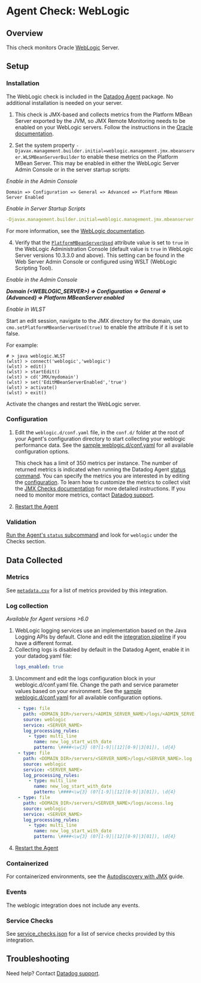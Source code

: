 # Agent Check: WebLogic

## Overview

This check monitors Oracle [WebLogic][1] Server. 

## Setup

### Installation

The WebLogic check is included in the [Datadog Agent][2] package.
No additional installation is needed on your server.

1. This check is JMX-based and collects metrics from the Platform MBean Server exported by the JVM, so JMX Remote Monitoring needs to be enabled on your WebLogic servers. Follow the instructions in the [Oracle documentation][8].

2. Set the system property `-Djavax.management.builder.initial=weblogic.management.jmx.mbeanserver.WLSMBeanServerBuilder` to enable these metrics on the Platform MBean Server. This may be enabled in either the WebLogic Server Admin Console or in the server startup scripts:


_Enable in the Admin Console_

   ```
   Domain => Configuration => General => Advanced => Platform MBean Server Enabled
   ```

_Enable in Server Startup Scripts_
 
   ```yaml
   -Djavax.management.builder.initial=weblogic.management.jmx.mbeanserver.WLSMBeanServerBuilder
   ```
      

For more information, see the [WebLogic documentation][13].


4. Verify that the [`PlatformMBeanServerUsed`][9] attribute value is set to `true` in the WebLogic Administration Console (default value is `true` in WebLogic Server versions 10.3.3.0 and above). This setting can be found in the Web Server Admin Console or configured using WSLT (WebLogic Scripting Tool). 

_Enable in the Admin Console_

_**Domain (<WEBLOGIC_SERVER>) => Configuration => General => (Advanced) => Platform MBeanServer enabled**_

_Enable in WLST_

Start an edit session, navigate to the JMX directory for the domain, use `cmo.setPlatformMBeanServerUsed(true)` to enable the attribute if it is set to false.

For example:
```
# > java weblogic.WLST
(wlst) > connect('weblogic','weblogic')
(wlst) > edit()
(wlst) > startEdit()
(wlst) > cd('JMX/mydomain')
(wlst) > set('EditMBeanServerEnabled','true')
(wlst) > activate()
(wlst) > exit()
```

Activate the changes and restart the WebLogic server.

### Configuration

1. Edit the `weblogic.d/conf.yaml` file, in the `conf.d/` folder at the root of your
   Agent's configuration directory to start collecting your weblogic performance data.
   See the [sample weblogic.d/conf.yaml][2] for all available configuration options.

   This check has a limit of 350 metrics per instance. The number of returned metrics is indicated when running the Datadog Agent [status command][3].
   You can specify the metrics you are interested in by editing the [configuration][2].
   To learn how to customize the metrics to collect visit the [JMX Checks documentation][4] for more detailed instructions.
   If you need to monitor more metrics, contact [Datadog support][5].

2. [Restart the Agent][6]

### Validation

[Run the Agent's `status` subcommand][3] and look for `weblogic` under the Checks section.

## Data Collected

### Metrics

See [`metadata.csv`][10] for a list of metrics provided by this integration.  

### Log collection

_Available for Agent versions >6.0_

1. WebLogic logging services use an implementation based on the Java Logging APIs by default. Clone and edit the [integration pipeline][11] if you have a different format.
2. Collecting logs is disabled by default in the Datadog Agent, enable it in your datadog.yaml file:
   ```yaml
   logs_enabled: true
   ```
3. Uncomment and edit the logs configuration block in your weblogic.d/conf.yaml file. Change the path and service parameter values based on your environment. See the [sample weblogic.d/conf.yaml][2] for all available configuration options.
   ```yaml
    - type: file
      path: <DOMAIN_DIR>/servers/<ADMIN_SERVER_NAME>/logs/<ADMIN_SERVER_NAME>.log
      source: weblogic
      service: <SERVER_NAME>
      log_processing_rules:
        - type: multi_line
          name: new_log_start_with_date
          pattern: \####<\w{3} (0?[1-9]|[12][0-9]|3[01]), \d{4}
    - type: file
      path: <DOMAIN_DIR>/servers/<SERVER_NAME>/logs/<SERVER_NAME>.log
      source: weblogic
      service: <SERVER_NAME>
      log_processing_rules:
        - type: multi_line
          name: new_log_start_with_date
          pattern: \####<\w{3} (0?[1-9]|[12][0-9]|3[01]), \d{4}
    - type: file
      path: <DOMAIN_DIR>/servers/<SERVER_NAME>/logs/access.log
      source: weblogic
      service: <SERVER_NAME>
      log_processing_rules:
        - type: multi_line
          name: new_log_start_with_date
          pattern: \####<\w{3} (0?[1-9]|[12][0-9]|3[01]), \d{4}
   ```
4. [Restart the Agent][6]

### Containerized
For containerized environments, see the [Autodiscovery with JMX][12] guide.

### Events

The weblogic integration does not include any events.

### Service Checks

See [service_checks.json][7] for a list of service checks provided by this integration.

## Troubleshooting

Need help? Contact [Datadog support][5].


[1]: https://docs.datadoghq.com/integrations/weblogic/?tab=host#pagetitle
[2]: https://github.com/DataDog/integrations-core/blob/master/weblogic/datadog_checks/weblogic/data/conf.yaml.example
[3]: https://docs.datadoghq.com/agent/guide/agent-commands/#agent-status-and-information
[4]: https://docs.datadoghq.com/integrations/java/
[5]: https://docs.datadoghq.com/help/
[6]: https://docs.datadoghq.com/agent/guide/agent-commands/#start-stop-and-restart-the-agent
[7]: https://github.com/DataDog/integrations-core/blob/master/weblogic/assets/service_checks.json
[8]: https://docs.oracle.com/javase/8/docs/technotes/guides/management/agent.html#gdenl
[9]: https://docs.oracle.com/en/middleware/standalone/weblogic-server/14.1.1.0/jmxcu/understandwls.html#GUID-1D2E290E-F762-44A8-99C2-EB857EB12387
[10]: https://github.com/DataDog/integrations-core/blob/master/weblogic/metadata.csv
[11]: https://docs.datadoghq.com/logs/processing/#integration-pipelines 
[12]: https://docs.datadoghq.com/agent/guide/autodiscovery-with-jmx/?tab=containerizedagent
[13]: https://support.oracle.com/cloud/faces/DocumentDisplay?_afrLoop=308314682308664&_afrWindowMode=0&id=1465052.1&_adf.ctrl-state=10ue97j4er_4